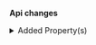 **Api changes**

<details>
<summary>Added Property(s)</summary>

- added property `cart` to type `QuoteRequest`
</details>

